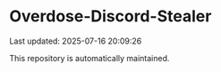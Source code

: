 # Overdose-Discord-Stealer

Last updated: 2025-07-16 20:09:26

This repository is automatically maintained.
